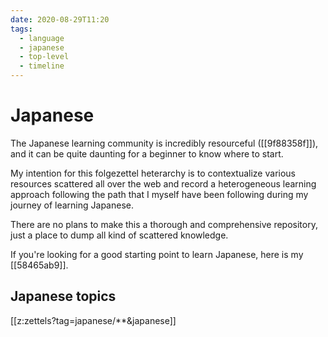 ```yaml
---
date: 2020-08-29T11:20
tags:
  - language
  - japanese
  - top-level
  - timeline
---
```


# Japanese

The Japanese learning community is incredibly resourceful ([[9f88358f]]), and
it can be quite daunting for a beginner to know where to start.

My intention for this folgezettel heterarchy is to contextualize various
resources scattered all over the web and record a heterogeneous learning
approach following the path that I myself have been following during my journey
of learning Japanese.

There are no plans to make this a thorough and comprehensive repository, just
a place to dump all kind of scattered knowledge.

If you're looking for a good starting point to learn Japanese, here is my
[[58465ab9]].

## Japanese topics

[[z:zettels?tag=japanese/**&japanese]]
